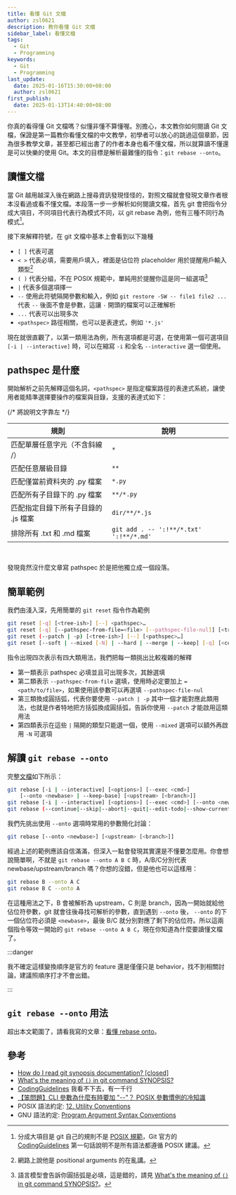 ```yaml
---
title: 看懂 Git 文檔
author: zsl0621
description: 教你看懂 Git 文檔
sidebar_label: 看懂文檔
tags:
  - Git
  - Programming
keywords:
  - Git
  - Programming
last_update:
  date: 2025-01-16T15:30:00+08:00
  author: zsl0621
first_publish:
  date: 2025-01-13T14:40:00+08:00
---
```


你真的看得懂 Git 文檔嗎？似懂非懂不算懂喔。別擔心，本文教你如何閱讀 Git 文檔，保證是第一篇教你看懂文檔的中文教學，初學者可以放心的跳過這個章節，因為很多教學文章，甚至都已經出書了的作者本身也看不懂文檔，所以就算讀不懂還是可以快樂的使用 Git。本文的目標是解析最難懂的指令：`git rebase --onto`。

## 讀懂文檔

當 Git 越用越深入後在網路上搜尋資訊發現怪怪的，對照文檔就會發現文章作者根本沒看過或看不懂文檔。本段落一步一步解析如何閱讀文檔，首先 git 會把指令分成大項目，不同項目代表行為模式不同，以 git rebase 為例，他有三種不同行為模式[^guideline]。

[^guideline]: 分成大項目是 git 自己的規則不是 [POSIX 規範](https://pubs.opengroup.org/onlinepubs/9699919799/basedefs/V1_chap12.html)，Git 官方的 [CodingGuidelines](https://github.com/git/git/blob/master/Documentation/CodingGuidelines) 第一句話說明不是所有語法都遵循 POSIX 建議。

接下來解釋符號，在 git 文檔中基本上會看到以下幾種

- `[ ]` 代表可選
- `< >` 代表必填，需要用戶填入，裡面是佔位符 placeholder 用於提醒用戶輸入類型[^foolish]
- `( )` 代表分組，不在 POSIX 規範中，單純用於提醒你這是同一組選項[^grouping]
- `|` 代表多個選項擇一
- `--` 使用此符號隔開參數和輸入，例如 `git restore -SW -- file1 file2 ...` 代表 `--` 後面不會是參數，這讓 `-` 開頭的檔案可以正確解析
- `...` 代表可以出現多次
- `<pathspec>` 路徑相關，也可以是表達式，例如 `'*.js'`

現在就很直觀了，以第一類用法為例，所有選項都是可選，在使用第一個可選項目 `[-i | --interactive]` 時，可以在縮寫 `-i` 和全名 `--interactive` 選一個使用。

[^foolish]: 網路上說他是 positional arguments 的在亂講。
[^grouping]: 語言模型會告訴你圓括弧是必填，這是錯的，請見 [What's the meaning of `()` in git command SYNOPSIS?](https://stackoverflow.com/questions/32085652/whats-the-meaning-of-in-git-command-synopsis)。

## pathspec 是什麼

開始解析之前先解釋這個名詞，`<pathspec>` 是指定檔案路徑的表達式系統，讓使用者能精準選擇要操作的檔案與目錄，支援的表達式如下：

<div style={{ display: 'flex', justifyContent: 'center', alignItems: 'flex-start' }}>
    <table style={{ width: '95%', borderCollapse: 'collapse', textAlign: 'center' }}>
        <thead>
            <tr>
                <th style={{ width: '40%' }}>規則</th>
                <th style={{ width: '60%' }}>說明</th>
            </tr>
        </thead>
        <tbody>
            <tr>
                <td style={{ textAlign: 'left' }}>匹配單層任意字元（不含斜線 /）</td>
                <td><code>*</code></td> {/* 將說明文字靠左 */}
            </tr>
            <tr>
                <td style={{ textAlign: 'left' }}>匹配任意層級目錄</td>
                <td><code>**</code></td>
            </tr>
            <tr>
                <td style={{ textAlign: 'left' }}>匹配僅當前資料夾的 .py 檔案</td>
                <td><code>*.py</code></td>
            </tr>
            <tr>
                <td style={{ textAlign: 'left' }}>匹配所有子目錄下的 .py 檔案</td>
                <td><code>**/*.py</code></td>
            </tr>
            <tr>
                <td style={{ textAlign: 'left' }}>匹配指定目錄下所有子目錄的 .js 檔案</td>
                <td><code>dir/**/*.js</code></td>
            </tr>
            <tr>
                <td style={{ textAlign: 'left' }}>排除所有 .txt 和 .md 檔案</td>
                <td><code>git add . -- ':!**/*.txt' ':!**/*.md'</code></td>
            </tr>
        </tbody>
    </table>
</div>

<br/>

發現竟然沒什麼文章寫 pathspec 於是把他獨立成一個段落。

## 簡單範例

我們由淺入深，先用簡單的 `git reset` 指令作為範例

```sh
git reset [-q] [<tree-ish>] [--] <pathspec>…​
git reset [-q] [--pathspec-from-file=<file> [--pathspec-file-nul]] [<tree-ish>]
git reset (--patch | -p) [<tree-ish>] [--] [<pathspec>…​]
git reset [--soft | --mixed [-N] | --hard | --merge | --keep] [-q] [<commit>]
```

指令出現四次表示有四大類用法，我們把每一類挑出比較複雜的解釋

- 第一類表示 pathspec 必填並且可出現多次，其餘選填
- 第二類表示 `--pathspec-from-file` 選填，使用時必定要加上 `=<path/to/file>`，如果使用該參數可以再選填 `--pathspec-file-nul`
- 第三類換成圓括弧，代表你要使用 `--patch | -p` 其中一個才能對應此類用法，也就是作者特地把方括弧換成圓括弧，告訴你使用 `--patch` 才能啟用這類用法
- 第四類表示在這些 `|` 隔開的類型只能選一個，使用 `--mixed` 選項可以額外再啟用 `-N` 可選項

## 解讀 `git rebase --onto`

完整[文檔](https://git-scm.com/docs/git-rebase)如下所示：

```sh
git rebase [-i | --interactive] [<options>] [--exec <cmd>]
	[--onto <newbase> | --keep-base] [<upstream> [<branch>]]
git rebase [-i | --interactive] [<options>] [--exec <cmd>] [--onto <newbase>] --root [<branch>]
git rebase (--continue|--skip|--abort|--quit|--edit-todo|--show-current-patch)
```

我們先挑出使用 `--onto` 選項時常用的參數簡化討論：

```sh
git rebase [--onto <newbase>] [<upstream> [<branch>]]
```

經過上述的範例應該自信滿滿，但深入一點會發現其實還是不懂要怎麼用。你會想說簡單啊，不就是 `git rebase --onto A B C` 時，A/B/C分別代表 newbase/upstream/branch 嗎？你想的沒錯，但是他也可以這樣用：

```sh
git rebase B --onto A C
git rebase B C --onto A
```

在這種用法之下，B 會被解析為 upstream，C 則是 branch，因為一開始就給他佔位符參數，git 就會往後尋找可解析的參數，直到遇到 `--onto` 後， `--onto` 的下一個佔位符必須是 `<newbase>`，最後 B/C 就分別對應了剩下的佔位符。所以這兩個指令等效一開始的 `git rebase --onto A B C`，現在你知道為什麼要讀懂文檔了。

:::danger

我不確定這樣變換順序是官方的 feature 還是僅僅只是 behavior，找不到相關討論，建議照順序打才不會出錯。

:::

## `git rebase --onto` 用法

超出本文範圍了，請看我寫的文章：[看懂 rebase onto](../advance/rebase-onto)。

## 參考

- [How do I read git synopsis documentation? [closed]](https://stackoverflow.com/questions/60906410/how-do-i-read-git-synopsis-documentation)
- [What's the meaning of `()` in git command SYNOPSIS?](https://stackoverflow.com/questions/32085652/whats-the-meaning-of-in-git-command-synopsis)
- [CodingGuidelines](https://github.com/git/git/blob/master/Documentation/CodingGuidelines) 我看不下去，有一千行
- [【笨問題】CLI 參數為什麼有時要加 "--"？ POSIX 參數慣例的冷知識](https://blog.darkthread.net/blog/posix-args-convension/)
- POSIX 語法約定: [12. Utility Conventions](https://pubs.opengroup.org/onlinepubs/9699919799/basedefs/V1_chap12.html)
- GNU 語法約定: [Program Argument Syntax Conventions](https://www.gnu.org/software/libc/manual/html_node/Argument-Syntax.html)
